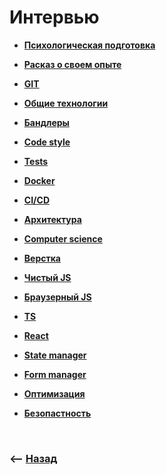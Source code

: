 # Интервью

* **<a href="./pages/psychological-preparation/readme.md">Психологическая подготовка</a>**
* **<a href="./pages/about-me/readme.md">Расказ о своем опыте</a>**

* **<a href="./pages/git/readme.md">GIT</a>**
* **<a href="./pages/common/readme.md">Общие технологии</a>**
* **<a href="./pages/bundler/readme.md">Бандлеры</a>**
* **<a href="./pages/code-style/readme.md">Code style</a>**
* **<a href="./pages/tests/readme.md">Tests</a>**
* **<a href="./pages/docker/readme.md">Docker</a>**
* **<a href="./pages/ci-cd/readme.md">CI/CD</a>**
* **<a href="./pages/architecture/readme.md">Архитектура</a>**
* **<a href="./pages/computer-science/readme.md">Computer science</a>**
* **<a href="./pages/page-proof/readme.md">Верстка</a>**
* **<a href="./pages/clear-js/readme.md">Чистый JS</a>**
* **<a href="./pages/browser-js/readme.md">Браузерный JS</a>**
* **<a href="./pages/ts/readme.md">TS</a>**
* **<a href="./pages/react/readme.md">React</a>**
* **<a href="./pages/state-manager/readme.md">State manager</a>**
* **<a href="./pages/form-manager/readme.md">Form manager</a>**
* **<a href="./pages/optimization/readme.md">Оптимизация</a>**  
* **<a href="./pages/security/readme.md">Безопастность</a>**

<br>

### ⟵ **<a href="../../readme.md">Назад</a>**